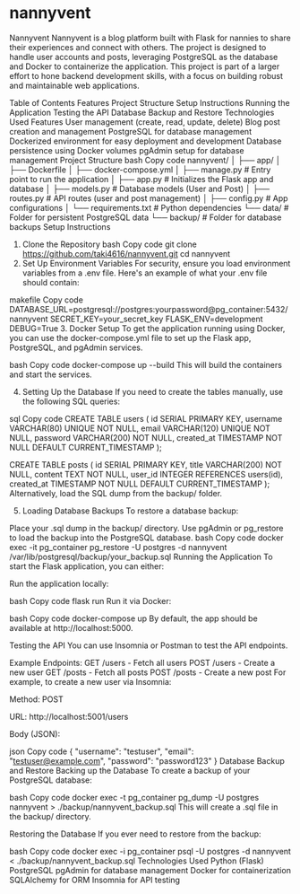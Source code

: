 # nannyvent

Nannyvent
Nannyvent is a blog platform built with Flask for nannies to share their experiences and connect with others. The project is designed to handle user accounts and posts, leveraging PostgreSQL as the database and Docker to containerize the application. This project is part of a larger effort to hone backend development skills, with a focus on building robust and maintainable web applications.

Table of Contents
Features
Project Structure
Setup Instructions
Running the Application
Testing the API
Database Backup and Restore
Technologies Used
Features
User management (create, read, update, delete)
Blog post creation and management
PostgreSQL for database management
Dockerized environment for easy deployment and development
Database persistence using Docker volumes
pgAdmin setup for database management
Project Structure
bash
Copy code
nannyvent/
│
├── app/
│ ├── Dockerfile
│ ├── docker-compose.yml
│ ├── manage.py # Entry point to run the application
│ ├── app.py # Initializes the Flask app and database
│ ├── models.py # Database models (User and Post)
│ ├── routes.py # API routes (user and post management)
│ ├── config.py # App configurations
│ └── requirements.txt # Python dependencies
└── data/ # Folder for persistent PostgreSQL data
└── backup/ # Folder for database backups
Setup Instructions

1. Clone the Repository
   bash
   Copy code
   git clone https://github.com/taki4616/nannyvent.git
   cd nannyvent
2. Set Up Environment Variables
   For security, ensure you load environment variables from a .env file. Here's an example of what your .env file should contain:

makefile
Copy code
DATABASE_URL=postgresql://postgres:yourpassword@pg_container:5432/nannyvent
SECRET_KEY=your_secret_key
FLASK_ENV=development
DEBUG=True 3. Docker Setup
To get the application running using Docker, you can use the docker-compose.yml file to set up the Flask app, PostgreSQL, and pgAdmin services.

bash
Copy code
docker-compose up --build
This will build the containers and start the services.

4. Setting Up the Database
   If you need to create the tables manually, use the following SQL queries:

sql
Copy code
CREATE TABLE users (
id SERIAL PRIMARY KEY,
username VARCHAR(80) UNIQUE NOT NULL,
email VARCHAR(120) UNIQUE NOT NULL,
password VARCHAR(200) NOT NULL,
created_at TIMESTAMP NOT NULL DEFAULT CURRENT_TIMESTAMP
);

CREATE TABLE posts (
id SERIAL PRIMARY KEY,
title VARCHAR(200) NOT NULL,
content TEXT NOT NULL,
user_id INTEGER REFERENCES users(id),
created_at TIMESTAMP NOT NULL DEFAULT CURRENT_TIMESTAMP
);
Alternatively, load the SQL dump from the backup/ folder.

5. Loading Database Backups
   To restore a database backup:

Place your .sql dump in the backup/ directory.
Use pgAdmin or pg_restore to load the backup into the PostgreSQL database.
bash
Copy code
docker exec -it pg_container pg_restore -U postgres -d nannyvent /var/lib/postgresql/backup/your_backup.sql
Running the Application
To start the Flask application, you can either:

Run the application locally:

bash
Copy code
flask run
Run it via Docker:

bash
Copy code
docker-compose up
By default, the app should be available at http://localhost:5000.

Testing the API
You can use Insomnia or Postman to test the API endpoints.

Example Endpoints:
GET /users - Fetch all users
POST /users - Create a new user
GET /posts - Fetch all posts
POST /posts - Create a new post
For example, to create a new user via Insomnia:

Method: POST

URL: http://localhost:5001/users

Body (JSON):

json
Copy code
{
"username": "testuser",
"email": "testuser@example.com",
"password": "password123"
}
Database Backup and Restore
Backing up the Database
To create a backup of your PostgreSQL database:

bash
Copy code
docker exec -t pg_container pg_dump -U postgres nannyvent > ./backup/nannyvent_backup.sql
This will create a .sql file in the backup/ directory.

Restoring the Database
If you ever need to restore from the backup:

bash
Copy code
docker exec -i pg_container psql -U postgres -d nannyvent < ./backup/nannyvent_backup.sql
Technologies Used
Python (Flask)
PostgreSQL
pgAdmin for database management
Docker for containerization
SQLAlchemy for ORM
Insomnia for API testing
